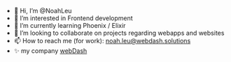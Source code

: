 - 👋 Hi, I’m @NoahLeu
- 👀 I’m interested in Frontend development
- 🌱 I’m currently learning Phoenix / Elixir
- 💞️ I’m looking to collaborate on projects regarding webapps and websites
- 📫 How to reach me (for work): noah.leu@webdash.solutions
- ✨ my company [webDash](https://webdash.solutions)

<!---
NoahLeu/NoahLeu is a ✨ special ✨ repository because its `README.md` (this file) appears on your GitHub profile.
You can click the Preview link to take a look at your changes.
--->
